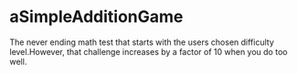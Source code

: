 # aSimpleAdditionGame
The never ending math test that starts with the users chosen difficulty level.However, that  challenge increases by a factor of 10 when you do too well. 
